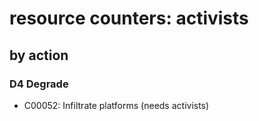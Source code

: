# resource counters: activists

## by action


### D4 Degrade
* C00052: Infiltrate platforms (needs activists)
